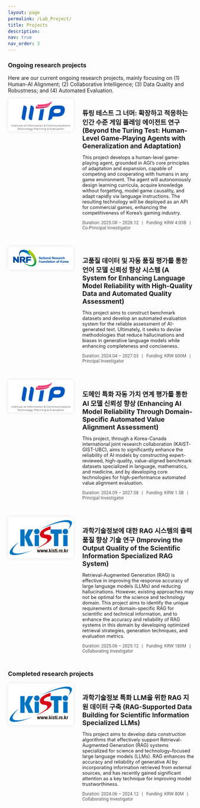 ```yaml
---
layout: page
permalink: /Lab_Project/
title: Projects
description: 
nav: true
nav_order: 3
---
```


<style>
.project-block {
  display: flex;
  flex-direction: row;
  align-items: flex-start;
  gap: 1.5rem;
  margin-bottom: 2rem;
  flex-wrap: wrap;
}

.project-block .img-col {
  flex: 1 1 35%;
  max-width: 300px;
}

.project-block .text-col {
  flex: 1 1 60%;
}

.project-block img {
  width: 100%;
  height: auto;
  border-radius: 8px;
  box-shadow: 0 0 10px rgba(0,0,0,0.1);
}

/* 모바일: 이미지 위, 텍스트 아래 */
@media (max-width: 768px) {
  .project-block {
    flex-direction: column;
  }

  .project-block .img-col,
  .project-block .text-col {
    flex: 1 1 100%;
    max-width: 100%;
  }
}
</style>

### Ongoing research projects 

Here are our current ongoing research projects, mainly focusing on (1) Human-AI Alignment; (2) Collaborative Intelligence; (3) Data Quality and Robustness; and (4) Automated Evaluation.

<div class="project-block">
  <div class="img-col">
    <img src="/assets/img/iitp-logo.png" alt="Project 1">
  </div>
  <div class="text-col">
    <h3 style="font-size: 1.1rem; margin-bottom: 0.5rem;">
      튜링 테스트 그 너머: 확장하고 적응하는 인간 수준 게임 플레잉 에이전트 연구 (Beyond the Turing Test: Human-Level Game-Playing Agents with Generalization and Adaptation)
    </h3>
    <p style="font-size: 0.8rem; margin-bottom: 0.5rem;">
      This project develops a human-level game-playing agent, grounded in AGI’s core principles of adaptation and expansion, capable of competing and cooperating with humans in any game environment. The agent will autonomously design learning curricula, acquire knowledge without forgetting, model game causality, and adapt rapidly via language instructions. The resulting technology will be deployed as an API for commercial games, enhancing the competitiveness of Korea’s gaming industry.
    </p>
    <p style="font-size: 0.75rem; font-family: 'Roboto', monospace; color: #555;">
      Duration: 2025.08 – 2028.12 &nbsp;&nbsp;|&nbsp;&nbsp; Funding: KRW 4.03B &nbsp;&nbsp;|&nbsp;&nbsp; Co-Principal Investigator
    </p>
  </div>
</div>

<div class="project-block">
  <div class="img-col">
    <img src="/assets/img/nrf-logo.png" alt="Project 1">
  </div>
  <div class="text-col">
    <h3 style="font-size: 1.1rem; margin-bottom: 0.5rem;">
      고품질 데이터 및 자동 품질 평가를 통한 언어 모델 신뢰성 향상 시스템 (A System for Enhancing Language Model Reliability with High-Quality Data and Automated Quality Assessment)
    </h3>
    <p style="font-size: 0.8rem; margin-bottom: 0.5rem;">
      This project aims to construct benchmark datasets and develop an automated evaluation system for the reliable assessment of AI-generated text. Ultimately, it seeks to devise methodologies that reduce hallucinations and biases in generative language models while enhancing completeness and conciseness.
    </p>
    <p style="font-size: 0.75rem; font-family: 'Roboto', monospace; color: #555;">
      Duration: 2024.04 – 2027.03 &nbsp;&nbsp;|&nbsp;&nbsp; Funding: KRW 600M &nbsp;&nbsp;|&nbsp;&nbsp; Principal Investigator
    </p>
  </div>
</div>

<div class="project-block">
  <div class="img-col">
    <img src="/assets/img/iitp-logo.png" alt="Project 2">
  </div>
  <div class="text-col">
    <h3 style="font-size: 1.1rem; margin-bottom: 0.5rem;">
      도메인 특화 자동 가치 연계 평가를 통한 AI 모델 신뢰성 향상 (Enhancing AI Model Reliability Through Domain-Specific Automated Value Alignment Assessment)
    </h3>
    <p style="font-size: 0.8rem; margin-bottom: 0.5rem;">
      This project, through a Korea-Canada international joint research collaboration (KAIST-GIST-UBC), aims to significantly enhance the reliability of AI models by constructing expert-reviewed, high-quality, value-aligned benchmark datasets specialized in language, mathematics, and medicine, and by developing core technologies for high-performance automated value alignment evaluation.
    </p>
    <p style="font-size: 0.75rem; font-family: 'Roboto', monospace; color: #555;">
      Duration: 2024.09 – 2027.08 &nbsp;&nbsp;|&nbsp;&nbsp; Funding: KRW 1.5B &nbsp;&nbsp;|&nbsp;&nbsp; Principal Investigator
    </p>
  </div>
</div>

<div class="project-block">
  <div class="img-col">
    <img src="/assets/img/kisti-logo.png" alt="Project 3">
  </div>
  <div class="text-col">
    <h3 style="font-size: 1.1rem; margin-bottom: 0.5rem;">
      과학기술정보에 대한 RAG 시스템의 출력 품질 향상 기술 연구 (Improving the Output Quality of the Scientific Information Specialized RAG System)
    </h3>
    <p style="font-size: 0.8rem; margin-bottom: 0.5rem;">
      Retrieval-Augmented Generation (RAG) is effective in improving the response accuracy of large language models (LLMs) and reducing hallucinations. However, existing approaches may not be optimal for the science and technology domain. This project aims to identify the unique requirements of domain-specific RAG for scientific and technical information, and to enhance the accuracy and reliability of RAG systems in this domain by developing optimized retrieval strategies, generation techniques, and evaluation metrics.
    </p>
    <p style="font-size: 0.75rem; font-family: 'Roboto', monospace; color: #555;">
      Duration: 2025.06 – 2025.12 &nbsp;&nbsp;|&nbsp;&nbsp; Funding: KRW 180M &nbsp;&nbsp;|&nbsp;&nbsp; Collaborating Investigator
    </p>
  </div>
</div>

### Completed research projects 

<div class="project-block">
  <div class="img-col">
    <img src="/assets/img/kisti-logo.png" alt="Project 4">
  </div>
  <div class="text-col">
    <h3 style="font-size: 1.1rem; margin-bottom: 0.5rem;">
      과학기술정보 특화 LLM을 위한 RAG 지원 데이터 구축 (RAG-Supported Data Building for Scientific Information Specialized LLMs)
    </h3>
    <p style="font-size: 0.8rem; margin-bottom: 0.5rem;">
      This project aims to develop data construction algorithms that effectively support Retrieval-Augmented Generation (RAG) systems specialized for science and technology–focused large language models (LLMs). RAG enhances the accuracy and reliability of generative AI by incorporating information retrieved from external sources, and has recently gained significant attention as a key technique for improving model trustworthiness.
    </p>
    <p style="font-size: 0.75rem; font-family: 'Roboto', monospace; color: #555;">
      Duration: 2024.06 – 2024.12 &nbsp;&nbsp;|&nbsp;&nbsp; Funding: KRW 80M &nbsp;&nbsp;|&nbsp;&nbsp; Collaborating Investigator
    </p>
  </div>
</div>
